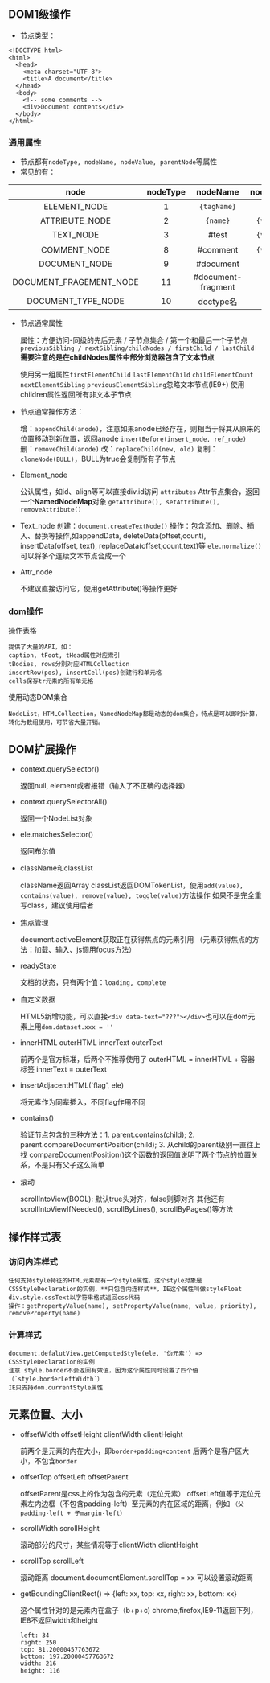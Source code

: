## DOM1级操作

* 节点类型：
```
<!DOCTYPE html>
<html>
  <head>
    <meta charset="UTF-8">
    <title>A document</title>
  </head>
  <body>
    <!-- some comments -->
    <div>Document contents</div>
  </body>
</html>
```

### 通用属性

* 节点都有`nodeType, nodeName, nodeValue, parentNode`等属性
* 常见的有：  

|node|nodeType|nodeName|nodeValue|parentNode|
|:--:|:--:|:--:|:--:|:--:|
|ELEMENT_NODE|1|`{tagName}`|null|父节点|
|ATTRIBUTE_NODE|2|`{name}`|`{value}`|null|
|TEXT_NODE|3|#test|`{value}`|父节点|
|COMMENT_NODE|8|#comment|`{value}`|父节点|
|DOCUMENT_NODE|9|#document|null|null|
|DOCUMENT_FRAGEMENT_NODE|11|#document-fragment|null|null|
|DOCUMENT_TYPE_NODE|10|doctype名|null|Document|

* 节点通常属性

    属性：方便访问-同级的先后元素 / 子节点集合 / 第一个和最后一个子节点  
    `previousSibling / nextSibling/childNodes / firstChild / lastChild`  
    **需要注意的是在childNodes属性中部分浏览器包含了文本节点**  

    使用另一组属性`firstElementChild` `lastElementChild` `childElementCount` `nextElementSibling` `previousElementSibling`忽略文本节点(IE9+)
    使用children属性返回所有非文本子节点

* 节点通常操作方法：

    增：`appendChild(anode)`，注意如果anode已经存在，则相当于将其从原来的位置移动到新位置，返回anode
    `insertBefore(insert_node, ref_node)`
    删：`removeChild(anode)`
    改：`replaceChild(new, old)`
    复制：`cloneNode(BULL)`，BULL为true会复制所有子节点

* Element_node
  
    公认属性，如id、align等可以直接div.id访问
    `attributes` Attr节点集合，返回一个**NamedNodeMap**对象
    `getAttribute(), setAttribute(), removeAttribute()`

* Text_node
    创建：`document.createTextNode()`
    操作：包含添加、删除、插入、替换等操作,如appendData, deleteData(offset,count), insertData(offset, text), replaceData(offset,count,text)等
    `ele.normalize()`可以将多个连续文本节点合成一个

* Attr_node

    不建议直接访问它，使用getAttribute()等操作更好

### dom操作

操作表格

    提供了大量的API，如：
    caption, tFoot, tHead属性对应索引
    tBodies, rows分别对应HTMLCollection
    insertRow(pos), insertCell(pos)创建行和单元格
    cells保存tr元素的所有单元格

使用动态DOM集合

    NodeList，HTMLCollection，NamedNodeMap都是动态的dom集合，特点是可以即时计算，转化为数组使用，可节省大量开销。

## DOM扩展操作

* context.querySelector()

    返回null, element或者报错（输入了不正确的选择器）

* context.querySelectorAll()

    返回一个NodeList对象

* ele.matchesSelector()

    返回布尔值

* className和classList

    className返回Array
    classList返回DOMTokenList，使用`add(value), contains(value), remove(value), toggle(value)`方法操作
    如果不是完全重写class，建议使用后者

* 焦点管理

    document.activeElement获取正在获得焦点的元素引用
    （元素获得焦点的方法：加载、输入、js调用focus方法）

* readyState

    文档的状态，只有两个值：`loading, complete`

* 自定义数据

    HTML5新增功能，可以直接`<div data-text="???"></div>`也可以在dom元素上用`dom.dataset.xxx = ''`

* innerHTML outerHTML innerText outerText

    前两个是官方标准，后两个不推荐使用了
    outerHTML = innerHTML + 容器标签
    innerText = outerText

* insertAdjacentHTML('flag', ele)
    
    将元素作为同辈插入，不同flag作用不同

* contains()

    验证节点包含的三种方法：1. parent.contains(child); 2. parent.compareDocumentPosition(child); 3. 从child的parent级别一直往上找
    compareDocumentPosition()这个函数的返回值说明了两个节点的位置关系，不是只有父子这么简单

* 滚动

    scrollIntoView(BOOL): 默认true头对齐，false则脚对齐
    其他还有scrollIntoViewIfNeeded(), scrollByLines(), scrollByPages()等方法

## 操作样式表

### 访问内连样式

    任何支持style特征的HTML元素都有一个style属性，这个style对象是CSSStyleDeclaration的实例，**只包含内连样式**，IE这个属性叫做styleFloat
    div.style.cssText以字符串格式返回css代码
    操作：getPropertyValue(name), setPropertyValue(name, value, priority), removeProperty(name)

### 计算样式

    document.defalutView.getComputedStyle(ele, '伪元素') => CSSStyleDeclaration的实例
    注意 style.border不会返回有效值，因为这个属性同时设置了四个值（`style.borderLeftWidth`）
    IE只支持dom.currentStyle属性


## 元素位置、大小

* offsetWidth offsetHeight clientWidth clientHeight
  
    前两个是元素的内在大小，即`border+padding+content`
    后两个是客户区大小，不包含`border`

* offsetTop offsetLeft offsetParent

    offsetParent是css上的作为包含的元素（定位元素）
    offsetLeft值等于定位元素左内边框（不包含padding-left）至元素的内在区域的距离，例如 `（父padding-left + 子margin-left）`

* scrollWidth scrollHeight 

    滚动部分的尺寸，某些情况等于clientWidth clientHeight

* scrollTop scrollLeft

    滚动距离  document.documentElement.scrollTop = xx  可以设置滚动距离

* getBoundingClientRect() => {left: xx, top: xx, right: xx, bottom: xx}
    
    这个属性针对的是元素内在盒子（b+p+c)
    chrome,firefox,IE9-11返回下列，IE8不返回width和height

      left: 34
      right: 250
      top: 81.20000457763672
      bottom: 197.20000457763672
      width: 216
      height: 116


